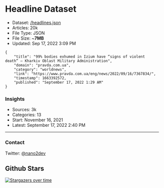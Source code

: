 # Headline Dataset

- Dataset: [/headlines.json](https://raw.githubusercontent.com/fwd/news/master/headlines.json) 
- Articles: 20k
- File Type: JSON
- File Size: ~**7MB**
- Updated: Sep 17, 2022 3:09 PM

```
{
    "title": "99% bodies exhumed in Izium have “signs of violent death” – Kharkiv Oblast Military Administration",
    "domain": "pravda.com.ua",
    "category": "worldnews",
    "link": "https://www.pravda.com.ua/eng/news/2022/09/16/7367834/",
    "timestamp": 1663392572,
    "published": "September 17, 2022 1:29 AM"
}
```

### Insights

- Sources: 3k
- Categories: 13
- Start: November 16, 2021
- Latest: September 17, 2022 2:40 PM

---

### Contact 

Twitter: [@nano2dev](https://twitter.com/nano2dev)

## Github Stars

[![Stargazers over time](https://starchart.cc/fwd/news.svg)](https://starchart.cc/fwd/news)
